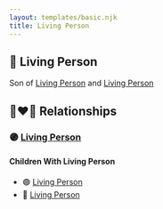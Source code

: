 ```yaml
---
layout: templates/basic.njk
title: Living Person
---
```

## 🔵 Living Person

Son of [Living Person](/people/2/28832046) and [Living Person](/people/2/27090454)

## 👩‍❤️‍👨 Relationships

### 🟣 [Living Person](/people/1/19693317)

#### Children With Living Person
* 🟣 [Living Person](/people/5/56446490)
* 🔵 [Living Person](/people/5/59053596)